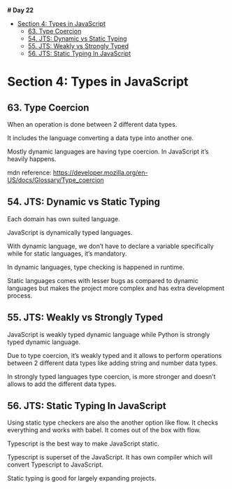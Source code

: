 **# Day 22**

- [Section 4: Types in JavaScript](#section-4-types-in-javascript)
  - [63. Type Coercion](#63-type-coercion)
  - [54. JTS: Dynamic vs Static Typing](#54-jts-dynamic-vs-static-typing)
  - [55. JTS: Weakly vs Strongly Typed](#55-jts-weakly-vs-strongly-typed)
  - [56. JTS: Static Typing In JavaScript](#56-jts-static-typing-in-javascript)

# Section 4: Types in JavaScript

## 63. Type Coercion

When an operation is done between 2 different data types.

It includes the language converting a data type into another one.

Mostly dynamic languages are having type coercion. In JavaScript it’s heavily happens.

mdn reference: https://developer.mozilla.org/en-US/docs/Glossary/Type_coercion

## 54. JTS: Dynamic vs Static Typing

Each domain has own suited language.

JavaScript is dynamically typed languages.

With dynamic language, we don’t have to declare a variable specifically while for static languages, it’s mandatory.

In dynamic languages, type checking is happened in runtime.

Static languages comes with lesser bugs as compared to dynamic languages but makes the project more complex and has extra development process.

## 55. JTS: Weakly vs Strongly Typed

JavaScript is weakly typed dynamic language while Python is strongly typed dynamic language.

Due to type coercion, it’s weakly typed and it allows to perform operations between 2 different data types like adding string and number data types.

In strongly typed languages type coercion, is more stronger and doesn’t allows to add the different data types.

## 56. JTS: Static Typing In JavaScript

Using static type checkers are also the another option like flow. It checks everything and works with babel. It comes out of the box with flow.

Typescript is the best way to make JavaScript static.

Typescript is superset of the JavaScript. It has own compiler which will convert Typescript to JavaScript.

Static typing is good for largely expanding projects.
